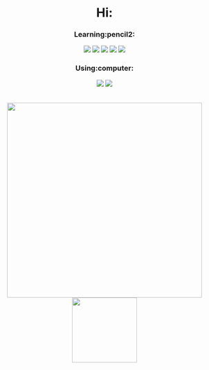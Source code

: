 

<h1 align="center">Hi:</h1>

<h3 align="center">Learning:pencil2:</h3>

<div align="center">
<img src="https://img.shields.io/badge/Python-3776AB?style=flat-square&logo=Python&logoColor=white"/> <img src="https://img.shields.io/badge/HTML5-E34F26?style=flat-square&logo=HTML5&logoColor=white"/> <img src="https://img.shields.io/badge/CSS3-1572B6?style=flat-square&logo=CSS3&logoColor=white"/> <img src="https://img.shields.io/badge/Django-092E20?style=flat-square&logo=Django&logoColor=white"/> <img src="https://img.shields.io/badge/SQLite-003B57?style=flat-square&logo=SQLite&logoColor=white"/> </div>


<h3 align="center">Using:computer:</h3>


<div align="center">
<img src="https://img.shields.io/badge/VisualStudioCode-007ACC?style=flat-square&logo=VisualStudioCode&logoColor=white"/> <img src="https://img.shields.io/badge/PyCharm-C3FC23?style=flat-square&logo=PyCharm&logoColor=black"/>  </div>

<br>
<br>
<div align="center">
  <a href="https://github.com/pugcute">
    <img width="450em" src="https://github-readme-stats.vercel.app/api?username=pugcute&theme=buefy&hide_title=true&show_icons=true"/> </a>
  <a href="https://solved.ac/profile/pugcute">
    <img height="150em" src="http://mazassumnida.wtf/api/v2/generate_badge?boj=pugcute" ></a>
</div>

<br>



